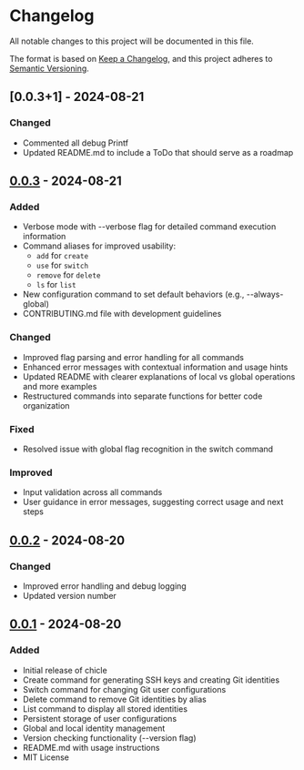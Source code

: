 # Changelog

All notable changes to this project will be documented in this file.

The format is based on [Keep a Changelog](https://keepachangelog.com/en/1.0.0/),
and this project adheres to [Semantic Versioning](https://semver.org/spec/v2.0.0.html).

## [0.0.3+1] - 2024-08-21

### Changed
- Commented all debug Printf
- Updated README.md to include a ToDo that should serve as a roadmap

## [0.0.3] - 2024-08-21

### Added
- Verbose mode with --verbose flag for detailed command execution information
- Command aliases for improved usability:
  - `add` for `create`
  - `use` for `switch`
  - `remove` for `delete`
  - `ls` for `list`
- New configuration command to set default behaviors (e.g., --always-global)
- CONTRIBUTING.md file with development guidelines

### Changed
- Improved flag parsing and error handling for all commands
- Enhanced error messages with contextual information and usage hints
- Updated README with clearer explanations of local vs global operations and more examples
- Restructured commands into separate functions for better code organization

### Fixed
- Resolved issue with global flag recognition in the switch command

### Improved
- Input validation across all commands
- User guidance in error messages, suggesting correct usage and next steps

## [0.0.2] - 2024-08-20

### Changed
- Improved error handling and debug logging
- Updated version number

## [0.0.1] - 2024-08-20

### Added
- Initial release of chicle
- Create command for generating SSH keys and creating Git identities
- Switch command for changing Git user configurations
- Delete command to remove Git identities by alias
- List command to display all stored identities
- Persistent storage of user configurations
- Global and local identity management
- Version checking functionality (--version flag)
- README.md with usage instructions
- MIT License

[0.0.3]: https://github.com/permadart/chicle/compare/v0.0.2...v0.0.3
[0.0.2]: https://github.com/permadart/chicle/compare/v0.0.1...v0.0.2
[0.0.1]: https://github.com/permadart/chicle/releases/tag/v0.0.1